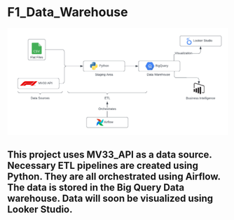 # F1_Data_Warehouse

![architecture image](images/project_architecture.png)

## This project uses MV33_API as a data source. Necessary ETL pipelines are created using Python. They are all orchestrated using Airflow. The data is stored in the Big Query Data warehouse. Data will soon be visualized using Looker Studio.